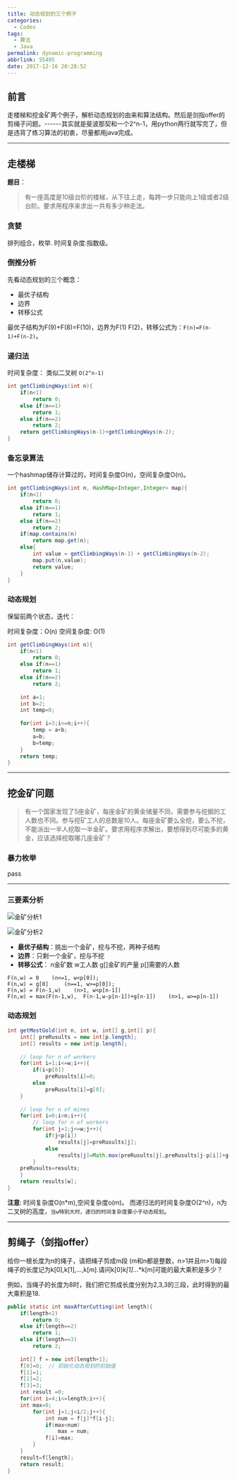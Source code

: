 ```yaml
---
title: 动态规划的三个例子
categories:
  - Codes
tags:
  - 算法
  - Java
permalink: dynamic-programming
abbrlink: 55495
date: 2017-12-16 20:28:52
---
```


<h2 id="intro">前言</h2>走楼梯和挖金矿两个例子，解析动态规划的由来和算法结构。然后是剑指offer的剪绳子问题。------其实就是斐波那契和一个2^n-1，用python两行就写完了，但是违背了练习算法的初衷，尽量都用java完成。

<!-- more -->

---------------


## 走楼梯

**题目**：

> 有一座高度是10级台阶的楼梯，从下往上走，每跨一步只能向上1级或者2级台阶。要求用程序来求出一共有多少种走法。

### 贪婪

排列组合，枚举.   时间复杂度:指数级。

### 倒推分析

先看动态规划的三个概念：

- 最优子结构
- 边界
- 转移公式

最优子结构为F(9)+F(8)=F(10)，边界为F(1) F(2)，转移公式为：`F(n)=F(n-1)+F(n-2)`。

### 递归法

时间复杂度： 类似二叉树  `O(2^n-1)`

``` java
int getClimbingWays(int n){
	if(n<1)
		return 0;
	else if(n==1)
		return 1;
	else if(n==2)
		return 2;
	return getClimbingWays(n-1)+getClimbingWays(n-2);
}	
```



### 备忘录算法

一个hashmap储存计算过的，时间复杂度O(n)，空间复杂度O(n)。

``` java
int getClimbingWays(int n, HashMap<Integer,Integer> map){
	if(n<1)
		return 0;
	else if(n==1)
		return 1;
	else if(n==2)
		return 2;
	if(map.contains(n)
		return map.get(n);
	else{
		int value = getClimbingWays(n-1) + getClimbingWays(n-2);
		map.put(n,value);
		return value;
	}
}
```

### 动态规划

保留前两个状态，迭代：

时间复杂度：O(n)  空间复杂度: O(1)

``` java
int getClimbingWays(int n){
	if(n<1)
		return 0;
	else if(n==1)
		return 1;
	else if(n==2)
		return 2;
		
	int a=1;
	int b=2;
	int temp=0;
	
	for(int i=3;i<=n;i++){
		temp = a+b;
		a=b;
		b=temp;
	}
	return temp;
}
```
---


## 挖金矿问题


> 有一个国家发现了5座金矿，每座金矿的黄金储量不同，需要参与挖掘的工人数也不同。参与挖矿工人的总数是10人。每座金矿要么全挖，要么不挖，不能派出一半人挖取一半金矿。要求用程序求解出，要想得到尽可能多的黄金，应该选择挖取哪几座金矿？


### 暴力枚举

pass

---

### 三要素分析

![金矿分析1](http://o7myibfc7.bkt.clouddn.com/%E9%87%91%E7%9F%BF1.jpg)


![金矿分析2](http://o7myibfc7.bkt.clouddn.com/%E9%87%91%E7%9F%BF2.jpg)

- **最优子结构**：挑出一个金矿，挖与不挖，两种子结构
- **边界**：只剩一个金矿，挖与不挖
- **转移公式**： n金矿数   w工人数 g[]金矿的产量  p[]需要的人数 

```
F(n,w) = 0    (n<=1, w<p[0]);
F(n,w) = g[0]     (n==1, w>=p[0]);
F(n,w) = F(n-1,w)    (n>1, w<p[n-1])  
F(n,w) = max(F(n-1,w),  F(n-1,w-p[n-1])+g[n-1])    (n>1, w>=p[n-1])
```

### 动态规划

``` java
int getMostGold(int n, int w, int[] g,int[] p){
	int[] preRusults = new int[p.length];
	int[] results = new int[p.length];
	
	// loop for n of workers
	for(int i=1;i<=w;i++){
		if(i<p[0])
			preRusults[i]=0;
		else
			preRusults[i]=g[0];
	}
	
	// loop for n of mines
	for(int i=0;i<n;i++){
		// loop for n of workers
		for(int j=1;j<=w;j++){
			if(j<p[i])
				results[j]=preRusults[j];
			else
				results[j]=Math.max(preRusults[j],preRusults[j-p[i]]+g[i]);
		}
	preRusults=results;
	}
	return results[w];
}

```


**注意**: 时间复杂度O(n*m),空间复杂度o(m)。  而递归法的时间复杂度O(2^n)，n为二叉树的高度，`当w特别大时，递归的时间复杂度要小于动态规划`。
	
---


## 剪绳子（剑指offer）

给你一根长度为n的绳子，请把绳子剪成m段 (m和n都是整数，n>1并且m>1)每段绳子的长度记为k[0],k[1],...,k[m].请问k[0]*k[1]*...*k[m]可能的最大乘积是多少？

例如，当绳子的长度为8时，我们把它剪成长度分别为2,3,3的三段，此时得到的最大乘积是18.

``` java
public static int maxAfterCutting(int length){
	if(length<2)
		return 0;
	else if(length==2)
		return 1;
	else if(length==3)
		return 2;
		
	int[] f = new int[length+1];
	f[0]=0;  // 初始化动态规划的初始值
	f[1]=1;
	f[2]=2;
	f[3]=3;
	int result =0;
	for(int i=4;i<=length;i++){
	int max=0;
		for(int j=1;j<i/2;j++){
			int num = f[j]*f[i-j];
			if(max<num)
				max = num;
			f[i]=max;
		}
	}
	result=f[length];
	return result;
}
```